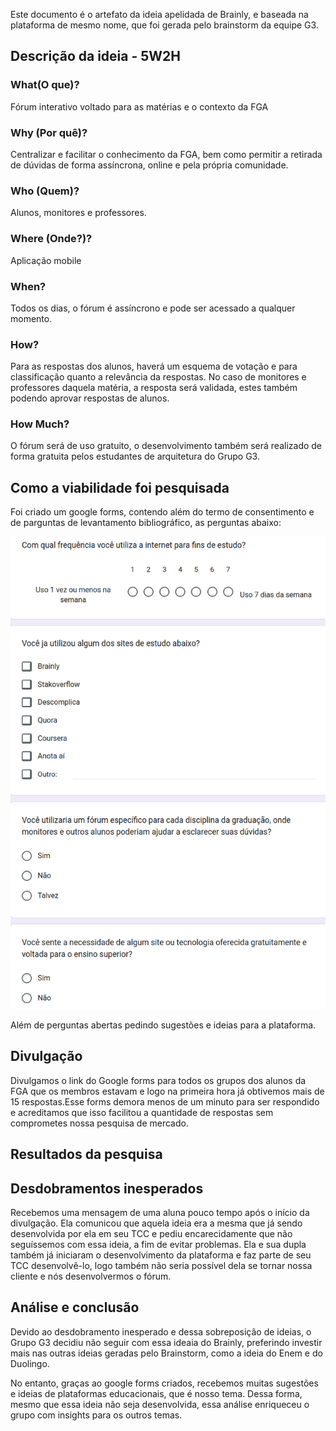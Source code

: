 Este documento é o artefato da ideia apelidada de Brainly, e baseada na plataforma de mesmo nome, que foi gerada pelo brainstorm da equipe G3.

## <a> Descrição da ideia - 5W2H </a>

### What(O que)?
Fórum interativo voltado para as matérias e o contexto da FGA

### Why (Por quê)?
Centralizar e facilitar o conhecimento da FGA, bem como permitir a retirada de dúvidas de forma assíncrona, online e pela própria comunidade.

### Who (Quem)?
Alunos, monitores e professores. 

### Where (Onde?)?
Aplicação mobile

### When?
Todos os dias, o fórum é assíncrono e pode ser acessado a qualquer momento.

### How?
Para as respostas dos alunos, haverá um esquema de votação e para classificação quanto a relevância da respostas. No caso de monitores e professores daquela matéria, a resposta será validada, estes também podendo aprovar respostas de alunos.

### How Much?
O fórum será de uso gratuito, o desenvolvimento também será realizado de forma gratuita pelos estudantes de arquitetura do Grupo G3.


## <a> Como a viabilidade foi pesquisada </a>
Foi criado um google forms, contendo além do termo de consentimento e de parguntas de levantamento bibliográfico, as perguntas abaixo:

![alt text](image.png)

Além de perguntas abertas pedindo sugestões e ideias para a plataforma.


## <a> Divulgação </a>
Divulgamos o link do Google forms para todos os grupos dos alunos da FGA que os membros estavam e logo na primeira hora já obtivemos mais de 15 respostas.Esse forms demora menos de um minuto para ser respondido e acreditamos que isso facilitou a quantidade de respostas sem comprometes nossa pesquisa de mercado.


## <a> Resultados da pesquisa </a>



## <a> Desdobramentos inesperados</a>

Recebemos uma mensagem de uma aluna pouco tempo após o início da divulgação. Ela comunicou que aquela ideia era a mesma que já sendo desenvolvida por ela em seu TCC e pediu encarecidamente que não seguíssemos com essa ideia, a fim de evitar problemas. Ela e sua dupla também já iniciaram o desenvolvimento da plataforma e faz parte de seu TCC desenvolvê-lo, logo também não seria possível dela se tornar nossa cliente e nós desenvolvermos o fórum.

## <a> Análise e conclusão </a>

Devido ao desdobramento inesperado e dessa sobreposição de ideias, o Grupo G3 decidiu não seguir com essa ideaia do Brainly, preferindo investir mais nas outras ideias geradas pelo Brainstorm, como a ideia do Enem e do Duolingo.

No entanto, graças ao google forms criados, recebemos muitas sugestões e ideias de plataformas educacionais, que é nosso tema. Dessa forma, mesmo que essa ideia não seja desenvolvida, essa análise enriqueceu o grupo com insights para os outros temas.